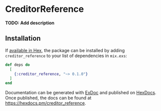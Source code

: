 # CreditorReference

**TODO: Add description**

## Installation

If [available in Hex](https://hex.pm/docs/publish), the package can be installed
by adding `creditor_reference` to your list of dependencies in `mix.exs`:

```elixir
def deps do
  [
    {:creditor_reference, "~> 0.1.0"}
  ]
end
```

Documentation can be generated with [ExDoc](https://github.com/elixir-lang/ex_doc)
and published on [HexDocs](https://hexdocs.pm). Once published, the docs can
be found at <https://hexdocs.pm/creditor_reference>.
